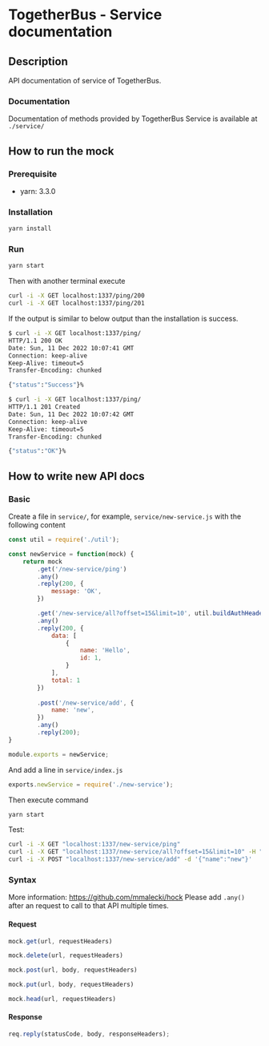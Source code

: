# TogetherBus - Service documentation

## Description

API documentation of service of TogetherBus.

### Documentation

Documentation of methods provided by TogetherBus Service is available at `./service/`

## How to run the mock

### Prerequisite

- yarn: 3.3.0

### Installation

```bash
yarn install
```

### Run

```bash
yarn start
```

Then with another terminal execute

```bash
curl -i -X GET localhost:1337/ping/200
curl -i -X GET localhost:1337/ping/201
```

If the output is similar to below output than the installation is success.

```sh
$ curl -i -X GET localhost:1337/ping/
HTTP/1.1 200 OK
Date: Sun, 11 Dec 2022 10:07:41 GMT
Connection: keep-alive
Keep-Alive: timeout=5
Transfer-Encoding: chunked

{"status":"Success"}%

$ curl -i -X GET localhost:1337/ping/
HTTP/1.1 201 Created
Date: Sun, 11 Dec 2022 10:07:42 GMT
Connection: keep-alive
Keep-Alive: timeout=5
Transfer-Encoding: chunked

{"status":"OK"}%
```

## How to write new API docs

### Basic

Create a file in `service/`, for example, `service/new-service.js` with the following content

```js
const util = require('./util');

const newService = function(mock) {
    return mock
        .get('/new-service/ping')
        .any()
        .reply(200, {
            message: 'OK',
        })

        .get('/new-service/all?offset=15&limit=10', util.buildAuthHeader())
        .any()
        .reply(200, {
            data: [
                {
                    name: 'Hello',
                    id: 1,
                }
            ],
            total: 1
        })
        
        .post('/new-service/add', {
            name: 'new',
        })
        .any()
        .reply(200);
}

module.exports = newService;
```

And add a line in `service/index.js`

```js
exports.newService = require('./new-service');
```

Then execute command

```bash
yarn start
```

Test:

```bash
curl -i -X GET "localhost:1337/new-service/ping"
curl -i -X GET "localhost:1337/new-service/all?offset=15&limit=10" -H "Authorization: Bearer token"
curl -i -X POST "localhost:1337/new-service/add" -d '{"name":"new"}'
```

### Syntax

More information: https://github.com/mmalecki/hock
Please add `.any()` after an request to call to that API multiple times.

#### Request

```js
mock.get(url, requestHeaders)
```

```js
mock.delete(url, requestHeaders)
```

```js
mock.post(url, body, requestHeaders)
```

```js
mock.put(url, body, requestHeaders)
```

```js
mock.head(url, requestHeaders)
```

#### Response

```js
req.reply(statusCode, body, responseHeaders);
```